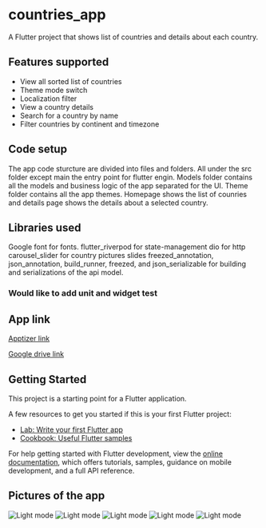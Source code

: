 # countries_app

A  Flutter project that shows list of countries and details about each country.

## Features supported

- View all sorted list of countries
- Theme mode switch
- Localization filter
- View a country details
- Search for a country by name
- Filter countries by continent and timezone

## Code setup

The app code sturcture are divided into files and folders. All under the src folder except main the entry point for flutter engin. Models folder contains all the models and business logic of the app separated for the UI. Theme folder contains all the app themes.
Homepage shows the list of counries and details page shows the details about a selected country.

## Libraries used

Google font for fonts.
flutter_riverpod for state-management
dio for http
carousel_slider for country pictures slides
freezed_annotation, json_annotation, build_runner, freezed, and json_serializable for building and serializations of the api model.

### Would like to add unit and widget test

## App link

[Apptizer link](https://appetize.io/app/62fhgjvfi6ee7hwmow6hbv5kla?device=pixel4&osVersion=11.0&scale=75)

[Google drive link](https://drive.google.com/file/d/1UqgjfxtgiH2kqC2lkmLI6n_k4-NMwe2W/view?usp=sharing)

## Getting Started

This project is a starting point for a Flutter application.

A few resources to get you started if this is your first Flutter project:

- [Lab: Write your first Flutter app](https://docs.flutter.dev/get-started/codelab)
- [Cookbook: Useful Flutter samples](https://docs.flutter.dev/cookbook)

For help getting started with Flutter development, view the
[online documentation](https://docs.flutter.dev/), which offers tutorials,
samples, guidance on mobile development, and a full API reference.

## Pictures of the app

![Light mode](assets/lightmode.png)
![Light mode](assets/filter_img.png)
![Light mode](assets/language_filter_img.png)
![Light mode](assets/search_img.png)
![Light mode](assets/details_page_img.png)
